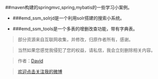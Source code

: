 ##maven构建的springmvc,spring,mybatis的一些学习小案例。

* ###emd_ssm_solrjd是一个利用solr搭建的搜索小系统。

* ###emd_ssm_tools是一个多表的增删改查功能，带有字典表。

> 部分资源来自互联网收集，并修改，归原作者所有，感谢。

> 当然如果您感觉我侵犯了您的权益，请私信，我会立刻删除相关内容。

> 作者：[David](https://github.com/QQ986945193)

> [欢迎点击关注我的微博](http://weibo.com/mcxiaobing)
